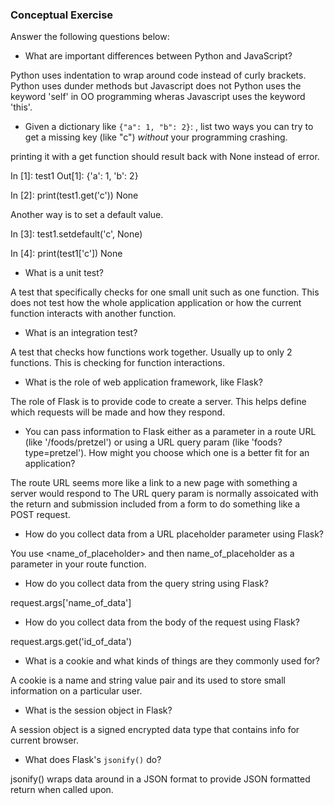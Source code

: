 ### Conceptual Exercise

Answer the following questions below:

- What are important differences between Python and JavaScript?

Python uses indentation to wrap around code instead of curly brackets.
Python uses dunder methods but Javascript does not
Python uses the keyword 'self' in OO programming wheras Javascript uses the keyword 'this'.

- Given a dictionary like `{"a": 1, "b": 2}`: , list two ways you
  can try to get a missing key (like "c") _without_ your programming
  crashing.

printing it with a get function should result back with None instead of error.

In [1]: test1
Out[1]: {'a': 1, 'b': 2}

In [2]: print(test1.get('c'))
None

Another way is to set a default value.

In [3]: test1.setdefault('c', None)

In [4]: print(test1['c'])
None

- What is a unit test?

A test that specifically checks for one small unit such as one function.
This does not test how the whole application application or how the current function interacts with another function.

- What is an integration test?

A test that checks how functions work together.
Usually up to only 2 functions.
This is checking for function interactions.

- What is the role of web application framework, like Flask?

The role of Flask is to provide code to create a server.
This helps define which requests will be made and how they respond.

- You can pass information to Flask either as a parameter in a route URL
  (like '/foods/pretzel') or using a URL query param (like
  'foods?type=pretzel'). How might you choose which one is a better fit
  for an application?

The route URL seems more like a link to a new page with something a server would respond to
The URL query param is normally assoicated with the return and submission included from a form to do something like a POST request.

- How do you collect data from a URL placeholder parameter using Flask?

You use <name_of_placeholder> and then name_of_placeholder as a parameter in your route function.

- How do you collect data from the query string using Flask?

request.args['name_of_data']

- How do you collect data from the body of the request using Flask?

request.args.get('id_of_data')

- What is a cookie and what kinds of things are they commonly used for?

A cookie is a name and string value pair and its used to store small information on a particular user.

- What is the session object in Flask?

A session object is a signed encrypted data type that contains info for current browser.

- What does Flask's `jsonify()` do?

jsonify() wraps data around in a JSON format to provide JSON formatted return when called upon.
